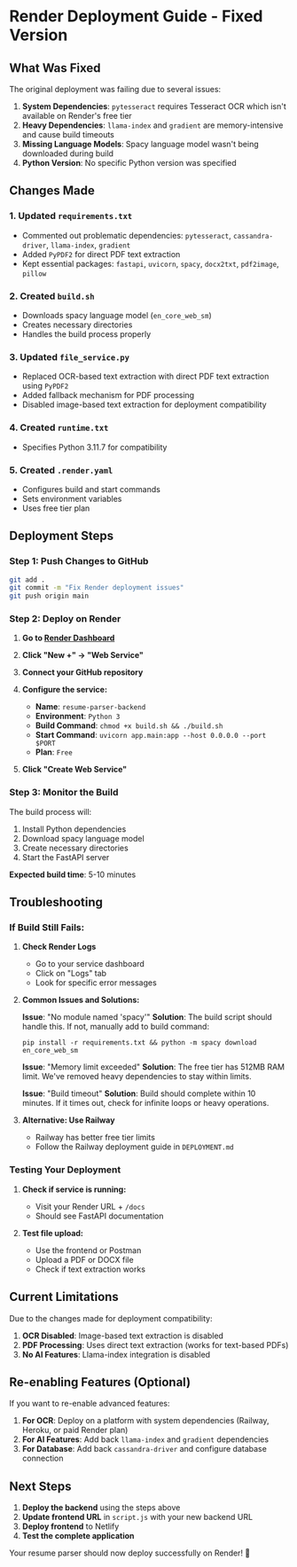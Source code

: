 # Render Deployment Guide - Fixed Version

## What Was Fixed

The original deployment was failing due to several issues:

1. **System Dependencies**: `pytesseract` requires Tesseract OCR which isn't available on Render's free tier
2. **Heavy Dependencies**: `llama-index` and `gradient` are memory-intensive and cause build timeouts
3. **Missing Language Models**: Spacy language model wasn't being downloaded during build
4. **Python Version**: No specific Python version was specified

## Changes Made

### 1. Updated `requirements.txt`
- Commented out problematic dependencies: `pytesseract`, `cassandra-driver`, `llama-index`, `gradient`
- Added `PyPDF2` for direct PDF text extraction
- Kept essential packages: `fastapi`, `uvicorn`, `spacy`, `docx2txt`, `pdf2image`, `pillow`

### 2. Created `build.sh`
- Downloads spacy language model (`en_core_web_sm`)
- Creates necessary directories
- Handles the build process properly

### 3. Updated `file_service.py`
- Replaced OCR-based text extraction with direct PDF text extraction using `PyPDF2`
- Added fallback mechanism for PDF processing
- Disabled image-based text extraction for deployment compatibility

### 4. Created `runtime.txt`
- Specifies Python 3.11.7 for compatibility

### 5. Created `.render.yaml`
- Configures build and start commands
- Sets environment variables
- Uses free tier plan

## Deployment Steps

### Step 1: Push Changes to GitHub
```bash
git add .
git commit -m "Fix Render deployment issues"
git push origin main
```

### Step 2: Deploy on Render

1. **Go to [Render Dashboard](https://dashboard.render.com)**
2. **Click "New +" → "Web Service"**
3. **Connect your GitHub repository**
4. **Configure the service:**
   - **Name**: `resume-parser-backend`
   - **Environment**: `Python 3`
   - **Build Command**: `chmod +x build.sh && ./build.sh`
   - **Start Command**: `uvicorn app.main:app --host 0.0.0.0 --port $PORT`
   - **Plan**: `Free`

5. **Click "Create Web Service"**

### Step 3: Monitor the Build

The build process will:
1. Install Python dependencies
2. Download spacy language model
3. Create necessary directories
4. Start the FastAPI server

**Expected build time**: 5-10 minutes

## Troubleshooting

### If Build Still Fails:

1. **Check Render Logs**
   - Go to your service dashboard
   - Click on "Logs" tab
   - Look for specific error messages

2. **Common Issues and Solutions:**

   **Issue**: "No module named 'spacy'"
   **Solution**: The build script should handle this. If not, manually add to build command:
   ```
   pip install -r requirements.txt && python -m spacy download en_core_web_sm
   ```

   **Issue**: "Memory limit exceeded"
   **Solution**: The free tier has 512MB RAM limit. We've removed heavy dependencies to stay within limits.

   **Issue**: "Build timeout"
   **Solution**: Build should complete within 10 minutes. If it times out, check for infinite loops or heavy operations.

3. **Alternative: Use Railway**
   - Railway has better free tier limits
   - Follow the Railway deployment guide in `DEPLOYMENT.md`

### Testing Your Deployment

1. **Check if service is running:**
   - Visit your Render URL + `/docs`
   - Should see FastAPI documentation

2. **Test file upload:**
   - Use the frontend or Postman
   - Upload a PDF or DOCX file
   - Check if text extraction works

## Current Limitations

Due to the changes made for deployment compatibility:

1. **OCR Disabled**: Image-based text extraction is disabled
2. **PDF Processing**: Uses direct text extraction (works for text-based PDFs)
3. **No AI Features**: Llama-index integration is disabled

## Re-enabling Features (Optional)

If you want to re-enable advanced features:

1. **For OCR**: Deploy on a platform with system dependencies (Railway, Heroku, or paid Render plan)
2. **For AI Features**: Add back `llama-index` and `gradient` dependencies
3. **For Database**: Add back `cassandra-driver` and configure database connection

## Next Steps

1. **Deploy the backend** using the steps above
2. **Update frontend URL** in `script.js` with your new backend URL
3. **Deploy frontend** to Netlify
4. **Test the complete application**

Your resume parser should now deploy successfully on Render! 🚀 